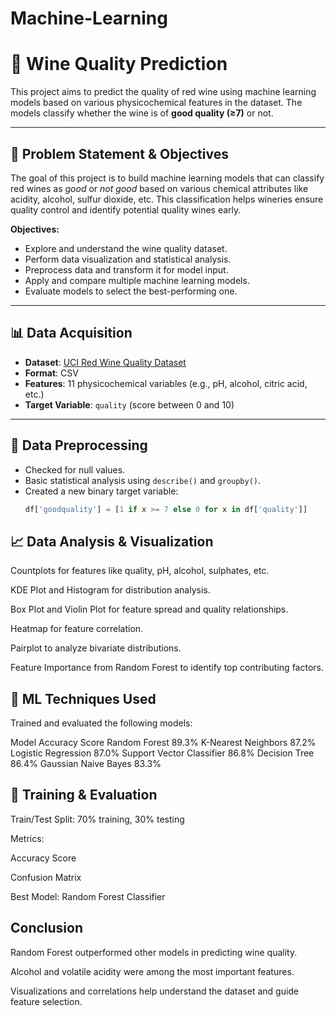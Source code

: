 # Machine-Learning

# 🍷 Wine Quality Prediction

This project aims to predict the quality of red wine using machine learning models based on various physicochemical features in the dataset. The models classify whether the wine is of **good quality (≥7)** or not.

---

## 📌 Problem Statement & Objectives

The goal of this project is to build machine learning models that can classify red wines as *good* or *not good* based on various chemical attributes like acidity, alcohol, sulfur dioxide, etc. This classification helps wineries ensure quality control and identify potential quality wines early.

**Objectives:**
- Explore and understand the wine quality dataset.
- Perform data visualization and statistical analysis.
- Preprocess data and transform it for model input.
- Apply and compare multiple machine learning models.
- Evaluate models to select the best-performing one.

---

## 📊 Data Acquisition

- **Dataset**: [UCI Red Wine Quality Dataset](https://archive.ics.uci.edu/ml/datasets/wine+quality)
- **Format**: CSV
- **Features**: 11 physicochemical variables (e.g., pH, alcohol, citric acid, etc.)
- **Target Variable**: `quality` (score between 0 and 10)

---

## 🧹 Data Preprocessing

- Checked for null values.
- Basic statistical analysis using `describe()` and `groupby()`.
- Created a new binary target variable:
  ```python
  df['goodquality'] = [1 if x >= 7 else 0 for x in df['quality']]

## 📈 Data Analysis & Visualization

Countplots for features like quality, pH, alcohol, sulphates, etc.

KDE Plot and Histogram for distribution analysis.

Box Plot and Violin Plot for feature spread and quality relationships.

Heatmap for feature correlation.

Pairplot to analyze bivariate distributions.

Feature Importance from Random Forest to identify top contributing factors.

## 🤖 ML Techniques Used

Trained and evaluated the following models:

Model	Accuracy Score
Random Forest	89.3%
K-Nearest Neighbors	87.2%
Logistic Regression	87.0%
Support Vector Classifier	86.8%
Decision Tree	86.4%
Gaussian Naive Bayes	83.3%

## 🧪 Training & Evaluation

Train/Test Split: 70% training, 30% testing

Metrics:

Accuracy Score

Confusion Matrix

Best Model: Random Forest Classifier

## Conclusion

Random Forest outperformed other models in predicting wine quality.

Alcohol and volatile acidity were among the most important features.

Visualizations and correlations help understand the dataset and guide feature selection.
